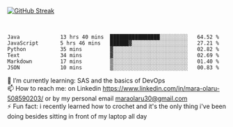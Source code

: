 

[![GitHub Streak](https://streak-stats.demolab.com?user=MaraxD&theme=tokyonight)](https://git.io/streak-stats)
 
 
 <br/>

<!--START_SECTION:waka-->

```text
Java             13 hrs 40 mins  ████████████████░░░░░░░░░   64.52 %
JavaScript       5 hrs 46 mins   ██████▓░░░░░░░░░░░░░░░░░░   27.21 %
Python           35 mins         ▓░░░░░░░░░░░░░░░░░░░░░░░░   02.82 %
Text             34 mins         ▓░░░░░░░░░░░░░░░░░░░░░░░░   02.69 %
Markdown         17 mins         ▒░░░░░░░░░░░░░░░░░░░░░░░░   01.40 %
JSON             10 mins         ▒░░░░░░░░░░░░░░░░░░░░░░░░   00.83 %
```

<!--END_SECTION:waka-->
<!--[![willianrod's wakatime stats](https://github-readme-stats.vercel.app/api/wakatime?username=MaraxD)](https://github.com/anuraghazra/github-readme-stats)-->

🌱 I’m currently learning: SAS and the basics of DevOps<br/>
📫 How to reach me: on Linkedin https://www.linkedin.com/in/mara-olaru-508590203/ or by my personal email maraolaru30@gmail.com <br/>
⚡ Fun fact: i recently learned how to crochet and it's the only thing i've been doing besides sitting in front of my laptop all day <br/>
 
